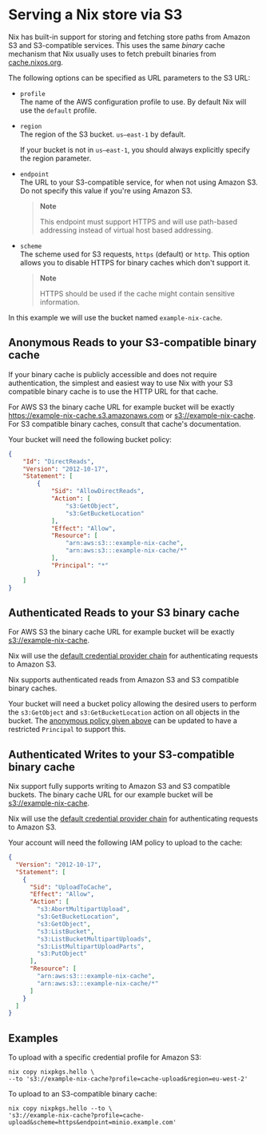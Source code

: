 # Serving a Nix store via S3

Nix has built-in support for storing and fetching store paths from
Amazon S3 and S3-compatible services. This uses the same *binary*
cache mechanism that Nix usually uses to fetch prebuilt binaries from
[cache.nixos.org](https://cache.nixos.org/).

The following options can be specified as URL parameters to the S3 URL:

  - `profile`\
    The name of the AWS configuration profile to use. By default Nix
    will use the `default` profile.

  - `region`\
    The region of the S3 bucket. `us–east-1` by default.
    
    If your bucket is not in `us–east-1`, you should always explicitly
    specify the region parameter.

  - `endpoint`\
    The URL to your S3-compatible service, for when not using Amazon S3.
    Do not specify this value if you're using Amazon S3.
    
    > **Note**
    > 
    > This endpoint must support HTTPS and will use path-based
    > addressing instead of virtual host based addressing.

  - `scheme`\
    The scheme used for S3 requests, `https` (default) or `http`. This
    option allows you to disable HTTPS for binary caches which don't
    support it.
    
    > **Note**
    > 
    > HTTPS should be used if the cache might contain sensitive
    > information.

In this example we will use the bucket named `example-nix-cache`.

## Anonymous Reads to your S3-compatible binary cache

If your binary cache is publicly accessible and does not require
authentication, the simplest and easiest way to use Nix with your S3
compatible binary cache is to use the HTTP URL for that cache.

For AWS S3 the binary cache URL for example bucket will be exactly
<https://example-nix-cache.s3.amazonaws.com> or
<s3://example-nix-cache>. For S3 compatible binary caches, consult that
cache's documentation.

Your bucket will need the following bucket policy:

```json
{
    "Id": "DirectReads",
    "Version": "2012-10-17",
    "Statement": [
        {
            "Sid": "AllowDirectReads",
            "Action": [
                "s3:GetObject",
                "s3:GetBucketLocation"
            ],
            "Effect": "Allow",
            "Resource": [
                "arn:aws:s3:::example-nix-cache",
                "arn:aws:s3:::example-nix-cache/*"
            ],
            "Principal": "*"
        }
    ]
}
```

## Authenticated Reads to your S3 binary cache

For AWS S3 the binary cache URL for example bucket will be exactly
<s3://example-nix-cache>.

Nix will use the [default credential provider
chain](https://docs.aws.amazon.com/sdk-for-cpp/v1/developer-guide/credentials.html)
for authenticating requests to Amazon S3.

Nix supports authenticated reads from Amazon S3 and S3 compatible binary
caches.

Your bucket will need a bucket policy allowing the desired users to
perform the `s3:GetObject` and `s3:GetBucketLocation` action on all
objects in the bucket. The [anonymous policy given
above](#anonymous-reads-to-your-s3-compatible-binary-cache) can be
updated to have a restricted `Principal` to support this.

## Authenticated Writes to your S3-compatible binary cache

Nix support fully supports writing to Amazon S3 and S3 compatible
buckets. The binary cache URL for our example bucket will be
<s3://example-nix-cache>.

Nix will use the [default credential provider
chain](https://docs.aws.amazon.com/sdk-for-cpp/v1/developer-guide/credentials.html)
for authenticating requests to Amazon S3.

Your account will need the following IAM policy to upload to the cache:

```json
{
  "Version": "2012-10-17",
  "Statement": [
    {
      "Sid": "UploadToCache",
      "Effect": "Allow",
      "Action": [
        "s3:AbortMultipartUpload",
        "s3:GetBucketLocation",
        "s3:GetObject",
        "s3:ListBucket",
        "s3:ListBucketMultipartUploads",
        "s3:ListMultipartUploadParts",
        "s3:PutObject"
      ],
      "Resource": [
        "arn:aws:s3:::example-nix-cache",
        "arn:aws:s3:::example-nix-cache/*"
      ]
    }
  ]
}
```

## Examples

To upload with a specific credential profile for Amazon S3:

```console
nix copy nixpkgs.hello \
--to 's3://example-nix-cache?profile=cache-upload&region=eu-west-2'
```

To upload to an S3-compatible binary cache:

```console
nix copy nixpkgs.hello --to \
's3://example-nix-cache?profile=cache-upload&scheme=https&endpoint=minio.example.com'
```
